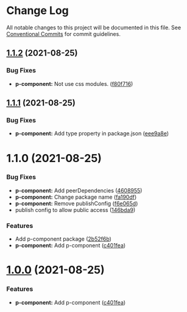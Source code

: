 # Change Log

All notable changes to this project will be documented in this file.
See [Conventional Commits](https://conventionalcommits.org) for commit guidelines.

## [1.1.2](https://yota-hada-github/yota-hada/p-npm-package/compare/@nus3/p-component2@1.1.1...@nus3/p-component2@1.1.2) (2021-08-25)


### Bug Fixes

* **p-component:** Not use css modules. ([f80f716](https://yota-hada-github/yota-hada/p-npm-package/commit/f80f7164bed6b6ad858d77cfb3b4ad4bcf5d9d1f))





## [1.1.1](https://yota-hada-github/yota-hada/p-npm-package/compare/@nus3/p-component2@1.1.0...@nus3/p-component2@1.1.1) (2021-08-25)


### Bug Fixes

* **p-component:** Add type property in package.json ([eee9a8e](https://yota-hada-github/yota-hada/p-npm-package/commit/eee9a8e256ac7ccba3ed1cec1e87cd1f10f2a9a6))





# 1.1.0 (2021-08-25)


### Bug Fixes

* **p-component:** Add peerDependencies ([4608955](https://yota-hada-github/yota-hada/p-npm-package/commit/46089550a511b0b04e935732a04540bee2f1c072))
* **p-component:** Change package name ([fa190df](https://yota-hada-github/yota-hada/p-npm-package/commit/fa190df70930b5d1e19f10a8d6db5aaf50a7af47))
* **p-component:** Remove publishConfig ([f6e065d](https://yota-hada-github/yota-hada/p-npm-package/commit/f6e065df8977834bab2aa440b7d8b3d2fa6a36e3))
* publish config to allow public access ([146bda9](https://yota-hada-github/yota-hada/p-npm-package/commit/146bda970117bfa9e5d0c430c7e6f057451238d0))


### Features

* Add p-component package ([2b52f6b](https://yota-hada-github/yota-hada/p-npm-package/commit/2b52f6b745a20af7280a4239e32a35ab7ef68e3a))
* **p-component:** Add p-component ([c401fea](https://yota-hada-github/yota-hada/p-npm-package/commit/c401fea2d4b8600678e51e83c2539d540746e553))





# [1.0.0](https://yota-hada-github/yota-hada/p-npm-package/compare/@nus3/p-component@1.1.2...@nus3/p-component@1.0.0) (2021-08-25)


### Features

* **p-component:** Add p-component ([c401fea](https://yota-hada-github/yota-hada/p-npm-package/commit/c401fea2d4b8600678e51e83c2539d540746e553))

